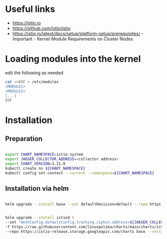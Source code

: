 # Useful links
- https://istio.io
- https://github.com/istio/istio
- https://istio.io/latest/docs/setup/platform-setup/prerequisites/ - Important - Kernel Module Requirements on Cluster Nodes

# Loading modules into the kernel

edit the following as needed
``` bash
cat <<EOF > /etc/modules
<MODULE1>
<MODULE2>
[...]
EOF
```
# Installation
## Preparation
``` bash

export CHART_NAMESPACE=istio-system
export JAEGER_COLLECTOR_ADDRESS=<collector address>
export CHART_VERSION=1.21.0
kubectl create ns ${CHART_NAMESPACE}
kubectl config set-context --current --namespace=${CHART_NAMESPACE}

```
## Installation via helm
``` bash

helm upgrade --install base --set defaultRevision=default --repo https://istio-release.storage.googleapis.com/charts base --version ${CHART_VERSION}


helm upgrade --install istiod \ 
--set "meshConfig.defaultConfig.tracking.zipkin.address=${JAEGER_COLLECTOR_ADDRESS}:9411" \
-f https://raw.githubusercontent.com/linuxpolska/charts/main/charts/istio/1.0.0/values \
--repo https://istio-release.storage.googleapis.com/charts base --version ${CHART_VERSION} \
```
